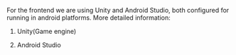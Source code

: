 For the frontend we are using Unity and Android Studio, both configured for running in android platforms. More detailed information:

1. Unity(Game engine)



2. Android Studio

